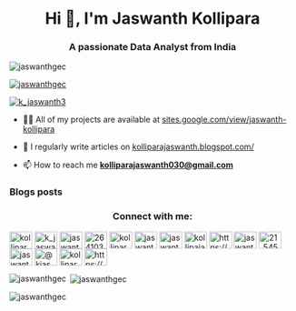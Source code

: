 <h1 align="center">Hi 👋, I'm Jaswanth Kollipara</h1>
<h3 align="center">A passionate Data Analyst from India</h3>

<p align="left"> <img src="https://komarev.com/ghpvc/?username=jaswanthgec&label=Profile%20views&color=0e75b6&style=flat" alt="jaswanthgec" /> </p>

<p align="left"> <a href="https://github.com/ryo-ma/github-profile-trophy"><img src="https://github-profile-trophy.vercel.app/?username=jaswanthgec" alt="jaswanthgec" /></a> </p>

<p align="left"> <a href="https://twitter.com/k_jaswanth3" target="blank"><img src="https://img.shields.io/twitter/follow/k_jaswanth3?logo=twitter&style=for-the-badge" alt="k_jaswanth3" /></a> </p>

- 👨‍💻 All of my projects are available at [sites.google.com/view/jaswanth-kollipara](sites.google.com/view/jaswanth-kollipara)

- 📝 I regularly write articles on [kolliparajaswanth.blogspot.com/](kolliparajaswanth.blogspot.com/)

- 📫 How to reach me **kolliparajaswanth030@gmail.com**

### Blogs posts
<!-- BLOG-POST-LIST:START -->
<!-- BLOG-POST-LIST:END -->

<h3 align="center">Connect with me:</h3>
<p align="left">
<a href="https://dev.to/kollipara_jaswanth" target="blank"><img align="center" src="https://raw.githubusercontent.com/rahuldkjain/github-profile-readme-generator/master/src/images/icons/Social/devto.svg" alt="kollipara_jaswanth" height="30" width="40" /></a>
<a href="https://twitter.com/k_jaswanth3" target="blank"><img align="center" src="https://raw.githubusercontent.com/rahuldkjain/github-profile-readme-generator/master/src/images/icons/Social/twitter.svg" alt="k_jaswanth3" height="30" width="40" /></a>
<a href="https://linkedin.com/in/jaswanth-kollipara-896443237/" target="blank"><img align="center" src="https://raw.githubusercontent.com/rahuldkjain/github-profile-readme-generator/master/src/images/icons/Social/linked-in-alt.svg" alt="jaswanth-kollipara-896443237/" height="30" width="40" /></a>
<a href="https://stackoverflow.com/users/26410375" target="blank"><img align="center" src="https://raw.githubusercontent.com/rahuldkjain/github-profile-readme-generator/master/src/images/icons/Social/stack-overflow.svg" alt="26410375" height="30" width="40" /></a>
<a href="https://fb.com/kollipara jaswanth" target="blank"><img align="center" src="https://raw.githubusercontent.com/rahuldkjain/github-profile-readme-generator/master/src/images/icons/Social/facebook.svg" alt="kollipara jaswanth" height="30" width="40" /></a>
<a href="https://instagram.com/jaswanthkollipara" target="blank"><img align="center" src="https://raw.githubusercontent.com/rahuldkjain/github-profile-readme-generator/master/src/images/icons/Social/instagram.svg" alt="jaswanthkollipara" height="30" width="40" /></a>
<a href="https://dribbble.com/jaswanth7255" target="blank"><img align="center" src="https://raw.githubusercontent.com/rahuldkjain/github-profile-readme-generator/master/src/images/icons/Social/dribbble.svg" alt="jaswanth7255" height="30" width="40" /></a>
<a href="https://www.behance.net/kollipajaswant" target="blank"><img align="center" src="https://raw.githubusercontent.com/rahuldkjain/github-profile-readme-generator/master/src/images/icons/Social/behance.svg" alt="kollipajaswant" height="30" width="40" /></a>
<a href="https://www.youtube.com/c/https://www.youtube.com/@jassugec8106" target="blank"><img align="center" src="https://raw.githubusercontent.com/rahuldkjain/github-profile-readme-generator/master/src/images/icons/Social/youtube.svg" alt="https://www.youtube.com/@jassugec8106" height="30" width="40" /></a>
<a href="https://www.codechef.com/users/jaswanth7255" target="blank"><img align="center" src="https://cdn.jsdelivr.net/npm/simple-icons@3.1.0/icons/codechef.svg" alt="jaswanth7255" height="30" width="40" /></a>
<a href="https://www.hackerrank.com/21_5457" target="blank"><img align="center" src="https://raw.githubusercontent.com/rahuldkjain/github-profile-readme-generator/master/src/images/icons/Social/hackerrank.svg" alt="21_5457" height="30" width="40" /></a>
<a href="https://www.leetcode.com/jaswanth_kollipara" target="blank"><img align="center" src="https://raw.githubusercontent.com/rahuldkjain/github-profile-readme-generator/master/src/images/icons/Social/leet-code.svg" alt="jaswanth_kollipara" height="30" width="40" /></a>
<a href="https://www.hackerearth.com/@kjaswanth28" target="blank"><img align="center" src="https://raw.githubusercontent.com/rahuldkjain/github-profile-readme-generator/master/src/images/icons/Social/hackerearth.svg" alt="@kjaswanth28" height="30" width="40" /></a>
<a href="https://auth.geeksforgeeks.org/user/kolliparajaswanth030" target="blank"><img align="center" src="https://raw.githubusercontent.com/rahuldkjain/github-profile-readme-generator/master/src/images/icons/Social/geeks-for-geeks.svg" alt="kolliparajaswanth030" height="30" width="40" /></a>
<a href="https://discord.gg/https://discord.gg/cw84QZKd" target="blank"><img align="center" src="https://raw.githubusercontent.com/rahuldkjain/github-profile-readme-generator/master/src/images/icons/Social/discord.svg" alt="https://discord.gg/cw84QZKd" height="30" width="40" /></a>
</p>

<p><img align="left" src="https://github-readme-stats.vercel.app/api/top-langs?username=jaswanthgec&show_icons=true&locale=en&layout=compact" alt="jaswanthgec" /></p>

<p>&nbsp;<img align="center" src="https://github-readme-stats.vercel.app/api?username=jaswanthgec&show_icons=true&locale=en" alt="jaswanthgec" /></p>

<p><img align="center" src="https://github-readme-streak-stats.herokuapp.com/?user=jaswanthgec&" alt="jaswanthgec" /></p>
